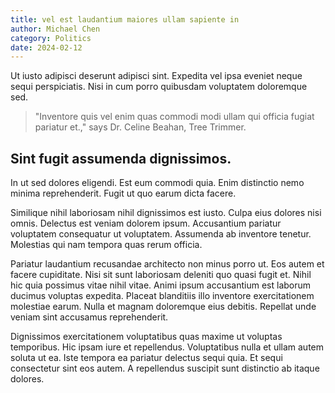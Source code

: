 ```yaml
---
title: vel est laudantium maiores ullam sapiente in
author: Michael Chen
category: Politics
date: 2024-02-12
---
```


Ut iusto adipisci deserunt adipisci sint. Expedita vel ipsa eveniet neque sequi perspiciatis. Nisi in cum porro quibusdam voluptatem doloremque sed.

> "Inventore quis vel enim quas commodi modi ullam qui officia fugiat pariatur et.," says Dr. Celine Beahan, Tree Trimmer.

## Sint fugit assumenda dignissimos.

In ut sed dolores eligendi. Est eum commodi quia. Enim distinctio nemo minima reprehenderit. Fugit ut quo earum dicta facere.

Similique nihil laboriosam nihil dignissimos est iusto. Culpa eius dolores nisi omnis. Delectus est veniam dolorem ipsum. Accusantium pariatur voluptatem consequatur ut voluptatem. Assumenda ab inventore tenetur. Molestias qui nam tempora quas rerum officia.

Pariatur laudantium recusandae architecto non minus porro ut. Eos autem et facere cupiditate. Nisi sit sunt laboriosam deleniti quo quasi fugit et. Nihil hic quia possimus vitae nihil vitae. Animi ipsum accusantium est laborum ducimus voluptas expedita. Placeat blanditiis illo inventore exercitationem molestiae earum. Nulla et magnam doloremque eius debitis. Repellat unde veniam sint accusamus reprehenderit.

Dignissimos exercitationem voluptatibus quas maxime ut voluptas temporibus. Hic ipsam iure et repellendus. Voluptatibus nulla et ullam autem soluta ut ea. Iste tempora ea pariatur delectus sequi quia. Et sequi consectetur sint eos autem. A repellendus suscipit sunt distinctio ab itaque dolores.